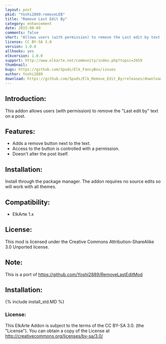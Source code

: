 ```yaml
---
layout: post
pkid: "Yoshi2889:removeLEB"
title: "Remove Last Edit By"
category: enhancement
date: 2015-08-09
comments: false
short: "Allows users (with permission) to remove the Last edit by text on a post"
license: CC BY-SA 3.0
version: 1.0.0
allhooks: yes
elkversion: 1.0.0
support: http://www.elkarte.net/community/index.php?topic=2659
thumbnail:
bugs: https://github.com/Spuds/Elk_FancyBox/issues
author: Yoshi2889
download: https://github.com/Spuds/Elk_Remove_Edit_By/releases/download/V1.0.0/elk_removeLEB.zip
---
```


## Introduction:
This addon allows users (with permission) to remove the "Last edit by" text on a post.

## Features:
- Adds a remove button next to the text.
- Access to the button is controlled with a permission.
- Doesn't alter the post itself.

## Installation:
Install through the package manager.  The addon requires no source edits so will work with all themes.

## Compatibility:
- ElkArte 1.x

## License:
This mod is licensed under the Creative Commons Attribution-ShareAlike 3.0 Unported license.

## Note:
This is a port of https://github.com/Yoshi2889/RemoveLastEditMod 

## Installation:
{% include install_std.MD %}

### License:
This ElkArte Addon is subject to the terms of the CC BY-SA 3.0. (the "License"). You can obtain a copy of the License at http://creativecommons.org/licenses/by-sa/3.0/
